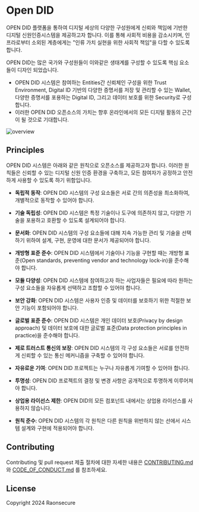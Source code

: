 # Open DID
OPEN DID 플랫폼을 통하여 디지털 세상의 다양한 구성원에게 신뢰와 책임에 기반한 디지털 신원인증시스템을 제공하고자 합니다. 이를 통해 사회적 비용을 감소시키며, 인프라로부터 소외된 계층에게는 "인류 가치 실현을 위한 사회적 책임"을 다할 수 있도록 합니다.

OPEN DID는 많은 국가와 구성원들이 이와같은 생태계를 구성할 수 있도록 핵심 요소들이 디자인 되었습니다.

* OPEN DID 시스템은 참여하는 Entities간 신뢰체인 구성을 위한 Trust Environment, Digital ID 기반의 다양한 증명서를 저장 및 관리할 수 있는 Wallet, 다양한 증명서를 포용하는 Digital ID, 그리고 데이터 보호를 위한 Security로 구성합니다.
* 이러한 OPEN DID 오픈소스의 가치는 향후 온라인에서의 모든 디지털 활동의 근간이 될 것으로 기대합니다.

![overview](../../assets/index_overview.png)

## Principles
OPEN DID 시스템은 아래와 같은 원칙으로 오픈소스를 제공하고자 합니다. 이러한 원칙들은 신뢰할 수 있는 디지털 신원 인증 환경을 구축하고, 모든 참여자가 공정하고 안전하게 사용할 수 있도록 하기 위함입니다.

* **독립적 동작**: OPEN DID 시스템의 구성 요소들은 서로 간의 의존성을 최소화하여, 개별적으로 동작할 수 있어야 합니다.

* **기술 독립성**: OPEN DID 시스템은 특정 기술이나 도구에 의존하지 않고, 다양한 기술을 포용하고 호환할 수 있도록 설계되어야 합니다.

* **문서화**: OPEN DID 시스템의 구성 요소들에 대해 지속 가능한 관리 및 기술을 선택하기 위하여 설계, 구현, 운영에 대한 문서가 제공되어야 합니다.

* **개방형 표준 준수**: OPEN DID 시스템에서 기술이나 기능을 구현할 때는 개방형 표준(Open standards, preventing vendor and technology lock-in)을 준수해야 합니다.

* **모듈 다양성**: OPEN DID 시스템에 참여하고자 하는 사업자들은 필요에 따라 원하는 구성 요소들을 자유롭게 선택하고 조합할 수 있어야 합니다.

* **보안 강화**: OPEN DID 시스템은 사용자 인증 및 데이터를 보호하기 위한 적절한 보안 기능이 포함되어야 합니다.

* **글로벌 표준 준수**: OPEN DID 시스템은 개인 데이터 보호(Privacy by design approach) 및 데이터 보호에 대한 글로벌 표준(Data protection principles in practice)을 준수해야 합니다.

* **제로 트러스트 통신의 보장**: OPEN DID 시스템의 각 구성 요소들은 서로를 안전하게 신뢰할 수 있는 통신 메커니즘을 구축할 수 있어야 합니다.

* **자유로운 기여**: OPEN DID 프로젝트는 누구나 자유롭게 기여할 수 있어야 합니다.

* **투명성**: OPEN DID 프로젝트의 결정 및 변경 사항은 공개적으로 투명하게 이루어져야 합니다.

* **상업용 라이선스 제한**: OPEN DID의 모든 컴포넌트 내에서는 상업용 라이선스를 사용하지 않습니다.

* **원칙 준수**: OPEN DID 시스템의 각 원칙은 다른 원칙을 위반하지 않는 선에서 시스템 설계와 구현에 적용되어야 합니다.


## Contributing
Contributing 및 pull request 제출 절차에 대한 자세한 내용은 [CONTRIBUTING.md](CONTRIBUTING.md)와 [CODE_OF_CONDUCT.md](CODE_OF_CONDUCT.md) 를 참조하세요.

## License
Copyright 2024 Raonsecure